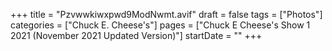 +++
title = "Pzvwwkiwxpwd9ModNwmt.avif"
draft = false
tags = ["Photos"]
categories = ["Chuck E. Cheese's"]
pages = ["Chuck E Cheese's Show 1 2021 (November 2021 Updated Version)"]
startDate = ""
+++

